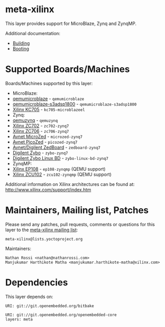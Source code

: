 meta-xilinx
===========

This layer provides support for MicroBlaze, Zynq and ZynqMP.

Additional documentation:
 * [Building](README.building.md)
 * [Booting](README.booting.md)

Supported Boards/Machines
=========================

Boards/Machines supported by this layer:
 * MicroBlaze:
  * [qemumicroblaze](conf/machine/qemumicroblaze.conf) - `qemumicroblaze`
  * [qemumicroblaze-s3adsp1800](conf/machine/qemumicroblaze-s3adsp1800.conf) - `qemumicroblaze-s3adsp1800`
  * [Xilinx KC705](conf/machine/kc705-microblazeel.conf) - `kc705-microblazeel`
 * Zynq:
  * [qemuzynq](conf/machine/qemuzynq.conf) - `qemuzynq`
  * [Xilinx ZC702](conf/machine/zc702-zynq7.conf) - `zc702-zynq7`
  * [Xilinx ZC706](conf/machine/zc706-zynq7.conf) - `zc706-zynq7`
  * [Avnet MicroZed](conf/machine/microzed-zynq7.conf) - `microzed-zynq7`
  * [Avnet PicoZed](conf/machine/picozed-zynq7.conf) - `picozed-zynq7`
  * [Avnet/Digilent ZedBoard](conf/machine/zedboard-zynq7.conf) - `zedboard-zynq7`
  * [Digilent Zybo](conf/machine/zybo-zynq7.conf) - `zybo-zynq7`
  * [Digilent Zybo Linux BD](conf/machine/zybo-linux-bd-zynq7.conf) - `zybo-linux-bd-zynq7`
 * ZynqMP:
  * [Xilinx EP108](conf/machine/ep108-zynqmp.conf) - `ep108-zynqmp` (QEMU support)
  * [Xilinx ZCU102](conf/machine/zcu102-zynqmp.conf) - `zcu102-zynqmp` (QEMU support)

Additional information on Xilinx architectures can be found at:
	http://www.xilinx.com/support/index.htm

Maintainers, Mailing list, Patches
==================================

Please send any patches, pull requests, comments or questions for this layer to
the [meta-xilinx mailing list](https://lists.yoctoproject.org/listinfo/meta-xilinx):

	meta-xilinx@lists.yoctoproject.org

Maintainers:

	Nathan Rossi <nathan@nathanrossi.com>
	Manjukumar Harthikote Matha <manjukumar.harthikote-matha@xilinx.com>

Dependencies
============

This layer depends on:

	URI: git://git.openembedded.org/bitbake

	URI: git://git.openembedded.org/openembedded-core
	layers: meta

